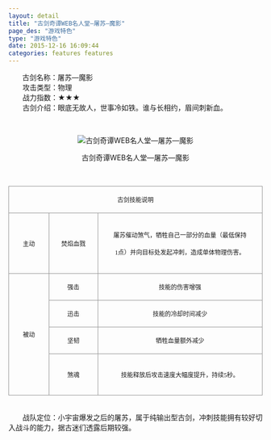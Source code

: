 ```yaml
---
layout: detail
title: "古剑奇谭WEB名人堂—屠苏—魔影"
page_des: "游戏特色"
type: "游戏特色"
date: 2015-12-16 16:09:44
categories: features features
--- 
```


<p>&nbsp;&nbsp;&nbsp;&nbsp;&nbsp;&nbsp;&nbsp;古剑名称：屠苏—魔影<br>　　攻击类型：物理<br>　　战力指数：★★★<br>　　古剑介绍：眼底无故人，世事冷如铁。谁与长相约，眉间刺新血。</p><p>&nbsp;</p><p style="text-align: center;"><img title="古剑奇谭WEB名人堂—屠苏—魔影" alt="古剑奇谭WEB名人堂—屠苏—魔影" src="http://dev.36b.me/current/gjqt/img/resource/503.jpg"></p><p style="text-align: center;">古剑奇谭WEB名人堂—屠苏—魔影</p><p>&nbsp;</p><table width="529"><tbody><tr style="height: 42px;"><td style="padding: 1px; border: 1px solid rgb(150, 150, 150);" colspan="3" valign="middle" width="529"><p style="text-align: center;"><span style="font-family: 宋体; font-size: 12px;">古剑技能说明</span></p></td></tr><tr style="height: 120px;"><td style="border-width: medium 1px 1px; border-style: none solid solid; border-color: currentColor rgb(150, 150, 150) rgb(150, 150, 150); padding: 1px;" valign="middle" width="82"><p style="text-align: center;"><span style="font-family: 宋体; font-size: 12px;">主动</span></p></td><td style="border-width: 1px 1px 1px medium; border-style: solid solid solid none; border-color: rgb(150, 150, 150) rgb(150, 150, 150) rgb(150, 150, 150) currentColor; padding: 1px;" valign="middle" width="100"><p style="text-align: center;"><span style="font-family: 宋体; font-size: 12px;">焚焰血戮</span></p></td><td style="border-width: 1px 1px 1px medium; border-style: solid solid solid none; border-color: rgb(150, 150, 150) rgb(150, 150, 150) rgb(150, 150, 150) currentColor; padding: 1px;" valign="middle" width="347"><p style="text-align: center;"><span style="font-family: 宋体; font-size: 12px;">屠苏催动煞气，牺牲自己一部分的血量（最低保持</span></p><p style="text-align: center;"><span style="font-family: 宋体; font-size: 12px;">1<span style="font-family: 宋体;">点）并向目标处发起冲刺，造成单体物理伤害。</span></span></p></td></tr><tr style="height: 45px;"><td style="border-width: medium 1px 1px; border-style: none solid solid; border-color: currentColor rgb(150, 150, 150) rgb(150, 150, 150); padding: 1px;" rowspan="4" valign="middle" width="82"><p style="text-align: center;"><span style="font-family: 宋体; font-size: 12px;">被动</span></p></td><td style="border-width: medium 1px 1px medium; border-style: none solid solid none; border-color: currentColor rgb(150, 150, 150) rgb(150, 150, 150) currentColor; padding: 1px;" valign="middle" width="100"><p style="text-align: center;"><span style="font-family: 宋体; font-size: 12px;">强击</span></p></td><td style="border-width: medium 1px 1px medium; border-style: none solid solid none; border-color: currentColor rgb(150, 150, 150) rgb(150, 150, 150) currentColor; padding: 1px;" valign="middle" width="347"><p style="text-align: center;"><span style="font-family: 宋体; font-size: 12px;">技能的伤害增强</span></p></td></tr><tr style="height: 45px;"><td style="border-width: medium 1px 1px medium; border-style: none solid solid none; border-color: currentColor rgb(150, 150, 150) rgb(150, 150, 150) currentColor; padding: 1px;" valign="middle" width="100"><p style="text-align: center;"><span style="font-family: 宋体; font-size: 12px;">迅击</span></p></td><td style="border-width: medium 1px 1px medium; border-style: none solid solid none; border-color: currentColor rgb(150, 150, 150) rgb(150, 150, 150) currentColor; padding: 1px;" valign="middle" width="347"><p style="text-align: center;"><span style="font-family: 宋体; font-size: 12px;">技能的冷却时间减少</span></p></td></tr><tr style="height: 45px;"><td style="border-width: medium 1px 1px medium; border-style: none solid solid none; border-color: currentColor rgb(150, 150, 150) rgb(150, 150, 150) currentColor; padding: 1px;" valign="middle" width="100"><p style="text-align: center;"><span style="font-family: 宋体; font-size: 12px;">坚韧</span></p></td><td style="border-width: medium 1px 1px medium; border-style: none solid solid none; border-color: currentColor rgb(150, 150, 150) rgb(150, 150, 150) currentColor; padding: 1px;" valign="middle" width="347"><p style="text-align: center;"><span style="font-family: 宋体; font-size: 12px;">牺牲血量额外减少</span></p></td></tr><tr style="height: 82px;"><td style="border-width: medium 1px 1px medium; border-style: none solid solid none; border-color: currentColor rgb(150, 150, 150) rgb(150, 150, 150) currentColor; padding: 1px;" valign="middle" width="100"><p style="text-align: center;"><span style="font-family: 宋体; font-size: 12px;">煞魂</span></p></td><td style="border-width: medium 1px 1px medium; border-style: none solid solid none; border-color: currentColor rgb(150, 150, 150) rgb(150, 150, 150) currentColor; padding: 1px;" valign="middle" width="347"><p style="text-align: center;"><span style="font-family: 宋体; font-size: 12px;">技能释放后攻击速度大幅度提升，持续<span style="font-family: Times New Roman;">5</span><span style="font-family: 宋体;">秒。</span></span></p></td></tr></tbody></table><p><br>　　战队定位：小宇宙爆发之后的屠苏，属于纯输出型古剑，冲刺技能拥有较好切入战斗的能力，据古迷们透露后期较强。</p>